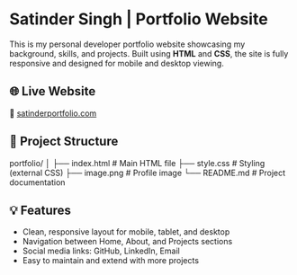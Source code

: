 # Satinder Singh | Portfolio Website

This is my personal developer portfolio website showcasing my background, skills, and projects. Built using **HTML** and **CSS**, the site is fully responsive and designed for mobile and desktop viewing.

## 🌐 Live Website

🔗 [satinderportfolio.com](https://satinderportfolio.com)

## 📂 Project Structure

portfolio/
│
├── index.html # Main HTML file
├── style.css # Styling (external CSS)
├── image.png # Profile image
└── README.md # Project documentation

## 💡 Features

- Clean, responsive layout for mobile, tablet, and desktop
- Navigation between Home, About, and Projects sections
- Social media links: GitHub, LinkedIn, Email
- Easy to maintain and extend with more projects

